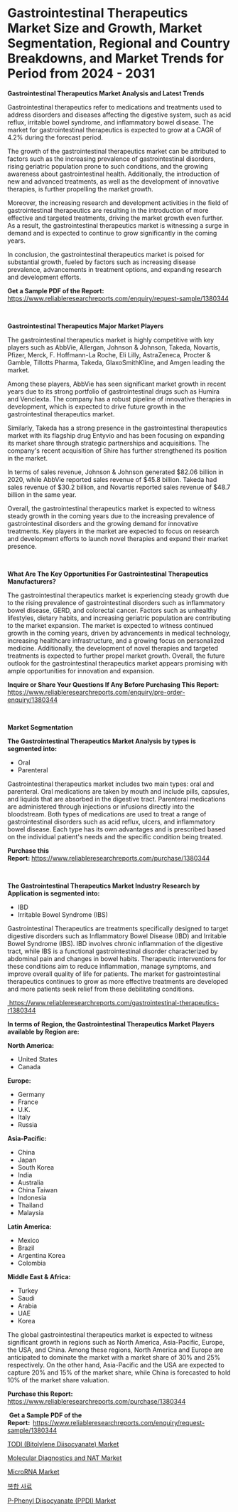 <p><h1>Gastrointestinal Therapeutics Market Size and Growth, Market Segmentation, Regional and Country Breakdowns, and Market Trends for Period from 2024 -  2031</h1></p><p><strong>Gastrointestinal Therapeutics Market Analysis and Latest Trends</strong></p>
<p><p>Gastrointestinal therapeutics refer to medications and treatments used to address disorders and diseases affecting the digestive system, such as acid reflux, irritable bowel syndrome, and inflammatory bowel disease. The market for gastrointestinal therapeutics is expected to grow at a CAGR of 4.2% during the forecast period. </p><p>The growth of the gastrointestinal therapeutics market can be attributed to factors such as the increasing prevalence of gastrointestinal disorders, rising geriatric population prone to such conditions, and the growing awareness about gastrointestinal health. Additionally, the introduction of new and advanced treatments, as well as the development of innovative therapies, is further propelling the market growth.</p><p>Moreover, the increasing research and development activities in the field of gastrointestinal therapeutics are resulting in the introduction of more effective and targeted treatments, driving the market growth even further. As a result, the gastrointestinal therapeutics market is witnessing a surge in demand and is expected to continue to grow significantly in the coming years.</p><p>In conclusion, the gastrointestinal therapeutics market is poised for substantial growth, fueled by factors such as increasing disease prevalence, advancements in treatment options, and expanding research and development efforts.</p></p>
<p><strong>Get a Sample PDF of the Report:&nbsp;</strong> <a href="https://www.reliableresearchreports.com/enquiry/request-sample/1380344">https://www.reliableresearchreports.com/enquiry/request-sample/1380344</a></p>
<p>&nbsp;</p>
<p><strong>Gastrointestinal Therapeutics Major Market Players</strong></p>
<p><p>The gastrointestinal therapeutics market is highly competitive with key players such as AbbVie, Allergan, Johnson & Johnson, Takeda, Novartis, Pfizer, Merck, F. Hoffmann-La Roche, Eli Lilly, AstraZeneca, Procter & Gamble, Tillotts Pharma, Takeda, GlaxoSmithKline, and Amgen leading the market.</p><p>Among these players, AbbVie has seen significant market growth in recent years due to its strong portfolio of gastrointestinal drugs such as Humira and Venclexta. The company has a robust pipeline of innovative therapies in development, which is expected to drive future growth in the gastrointestinal therapeutics market.</p><p>Similarly, Takeda has a strong presence in the gastrointestinal therapeutics market with its flagship drug Entyvio and has been focusing on expanding its market share through strategic partnerships and acquisitions. The company's recent acquisition of Shire has further strengthened its position in the market.</p><p>In terms of sales revenue, Johnson & Johnson generated $82.06 billion in 2020, while AbbVie reported sales revenue of $45.8 billion. Takeda had sales revenue of $30.2 billion, and Novartis reported sales revenue of $48.7 billion in the same year.</p><p>Overall, the gastrointestinal therapeutics market is expected to witness steady growth in the coming years due to the increasing prevalence of gastrointestinal disorders and the growing demand for innovative treatments. Key players in the market are expected to focus on research and development efforts to launch novel therapies and expand their market presence.</p></p>
<p>&nbsp;</p>
<p><strong>What Are The Key Opportunities For Gastrointestinal Therapeutics Manufacturers?</strong></p>
<p><p>The gastrointestinal therapeutics market is experiencing steady growth due to the rising prevalence of gastrointestinal disorders such as inflammatory bowel disease, GERD, and colorectal cancer. Factors such as unhealthy lifestyles, dietary habits, and increasing geriatric population are contributing to the market expansion. The market is expected to witness continued growth in the coming years, driven by advancements in medical technology, increasing healthcare infrastructure, and a growing focus on personalized medicine. Additionally, the development of novel therapies and targeted treatments is expected to further propel market growth. Overall, the future outlook for the gastrointestinal therapeutics market appears promising with ample opportunities for innovation and expansion.</p></p>
<p><strong>Inquire or Share Your Questions If Any Before Purchasing This Report:</strong> <a href="https://www.reliableresearchreports.com/enquiry/pre-order-enquiry/1380344">https://www.reliableresearchreports.com/enquiry/pre-order-enquiry/1380344</a></p>
<p>&nbsp;</p>
<p><strong>Market Segmentation</strong></p>
<p><strong>The Gastrointestinal Therapeutics Market Analysis by types is segmented into:</strong></p>
<p><ul><li>Oral</li><li>Parenteral</li></ul></p>
<p><p>Gastrointestinal therapeutics market includes two main types: oral and parenteral. Oral medications are taken by mouth and include pills, capsules, and liquids that are absorbed in the digestive tract. Parenteral medications are administered through injections or infusions directly into the bloodstream. Both types of medications are used to treat a range of gastrointestinal disorders such as acid reflux, ulcers, and inflammatory bowel disease. Each type has its own advantages and is prescribed based on the individual patient's needs and the specific condition being treated.</p></p>
<p><strong>Purchase this Report:&nbsp;</strong><a href="https://www.reliableresearchreports.com/purchase/1380344">https://www.reliableresearchreports.com/purchase/1380344</a></p>
<p>&nbsp;</p>
<p><strong>The Gastrointestinal Therapeutics Market Industry Research by Application is segmented into:</strong></p>
<p><ul><li>IBD</li><li>Irritable Bowel Syndrome (IBS)</li></ul></p>
<p><p>Gastrointestinal Therapeutics are treatments specifically designed to target digestive disorders such as Inflammatory Bowel Disease (IBD) and Irritable Bowel Syndrome (IBS). IBD involves chronic inflammation of the digestive tract, while IBS is a functional gastrointestinal disorder characterized by abdominal pain and changes in bowel habits. Therapeutic interventions for these conditions aim to reduce inflammation, manage symptoms, and improve overall quality of life for patients. The market for gastrointestinal therapeutics continues to grow as more effective treatments are developed and more patients seek relief from these debilitating conditions.</p></p>
<p><a href="https://www.reliableresearchreports.com/gastrointestinal-therapeutics-r1380344">&nbsp;https://www.reliableresearchreports.com/gastrointestinal-therapeutics-r1380344</a></p>
<p><strong>In terms of Region, the Gastrointestinal Therapeutics Market Players available by Region are:</strong></p>
<p>
    <p> <strong> North America: </strong>
        <ul>
            <li>United States</li>
            <li>Canada</li>
        </ul>
        </p> 
    <p> <strong> Europe: </strong>
        <ul>
            <li>Germany</li>
            <li>France</li>
            <li>U.K.</li>
            <li>Italy</li>
            <li>Russia</li>
        </ul>
        </p> 
    <p> <strong> Asia-Pacific: </strong>
        <ul>
            <li>China</li>
            <li>Japan</li>
            <li>South Korea</li>
            <li>India</li>
            <li>Australia</li>
            <li>China Taiwan</li>
            <li>Indonesia</li>
            <li>Thailand</li>
            <li>Malaysia</li>
        </ul>
        </p> 
    <p> <strong> Latin America: </strong>
        <ul>
            <li>Mexico</li>
            <li>Brazil</li>
            <li>Argentina Korea</li>
            <li>Colombia</li>
        </ul>
        </p> 
    <p> <strong> Middle East & Africa: </strong>
        <ul>
            <li>Turkey</li>
            <li>Saudi</li>
            <li>Arabia</li>
            <li>UAE</li>
            <li>Korea</li>
        </ul>
    </p>
    </p>
<p><p>The global gastrointestinal therapeutics market is expected to witness significant growth in regions such as North America, Asia-Pacific, Europe, the USA, and China. Among these regions, North America and Europe are anticipated to dominate the market with a market share of 30% and 25% respectively. On the other hand, Asia-Pacific and the USA are expected to capture 20% and 15% of the market share, while China is forecasted to hold 10% of the market share valuation.</p></p>
<p><strong>Purchase this Report: </strong><a href="https://www.reliableresearchreports.com/purchase/1380344">https://www.reliableresearchreports.com/purchase/1380344</a></p>
<p>&nbsp;<strong>Get a Sample PDF of the Report:&nbsp;&nbsp;</strong><a href="https://www.reliableresearchreports.com/enquiry/request-sample/1380344">https://www.reliableresearchreports.com/enquiry/request-sample/1380344</a></p>
<p><strong></strong></p>
<p><p><a href="https://issuu.com/reportprime-2/docs/todi-bitolylene-diisocyanate-market-size-2030.pptx">TODI (Bitolylene Diisocyanate) Market</a></p><p><a href="https://github.com/Whitneyboyettebo9kiw7yr13/Market-Research-Report-List-2/blob/main/molecular-diagnostics-and-nat-market.md">Molecular Diagnostics and NAT Market</a></p><p><a href="https://github.com/sonuprakash1/Market-Research-Report-List-2/blob/main/microrna-market.md">MicroRNA Market</a></p><p><a href="https://github.com/vsn7qpua81q/Market-Research-Report-List-1/blob/main/829176542303.md">복합 사료</a></p><p><a href="https://issuu.com/reportprime-2/docs/p-phenyl-diisocyanate-ppdi-market-size-2030.pptx">P-Phenyl Diisocyanate (PPDI) Market</a></p></p>